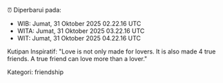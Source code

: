 ⏰ Diperbarui pada:
- WIB: Jumat, 31 Oktober 2025 02.22.16 UTC
- WITA: Jumat, 31 Oktober 2025 03.22.16 UTC
- WIT: Jumat, 31 Oktober 2025 04.22.16 UTC

Kutipan Inspiratif:
"Love is not only made for lovers. It is also made 4 true friends. A true friend can love more than a lover."


Kategori: friendship

